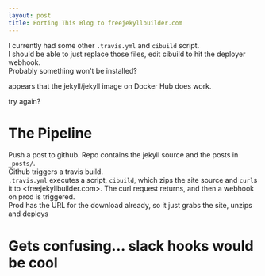 ```yaml
---
layout: post
title: Porting This Blog to freejekyllbuilder.com
---
```

I currently had some other `.travis.yml` and `cibuild` script.  
I should be able to just replace those files,
edit cibuild to hit the deployer webhook.  
Probably something won't be installed?

  
appears that the jekyll/jekyll image
on Docker Hub does work.
  
try again?
  
# The Pipeline
Push a post to github.  Repo contains the jekyll source and the posts in `_posts/`.  
Github triggers a travis build.  
`.travis.yml` executes a script, `cibuild`, which zips the site source and
`curl`s it to <freejekyllbuilder.com>.  The curl request returns, and then
a webhook on prod is triggered.  
Prod has the URL for the download already, so it just grabs the site, unzips and deploys
  
# Gets confusing... slack hooks would be cool
